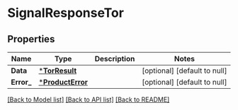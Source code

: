 # SignalResponseTor

## Properties
Name | Type | Description | Notes
------------ | ------------- | ------------- | -------------
**Data** | [***TorResult**](TorResult.md) |  | [optional] [default to null]
**Error_** | [***ProductError**](ProductError.md) |  | [optional] [default to null]

[[Back to Model list]](../README.md#documentation-for-models) [[Back to API list]](../README.md#documentation-for-api-endpoints) [[Back to README]](../README.md)

